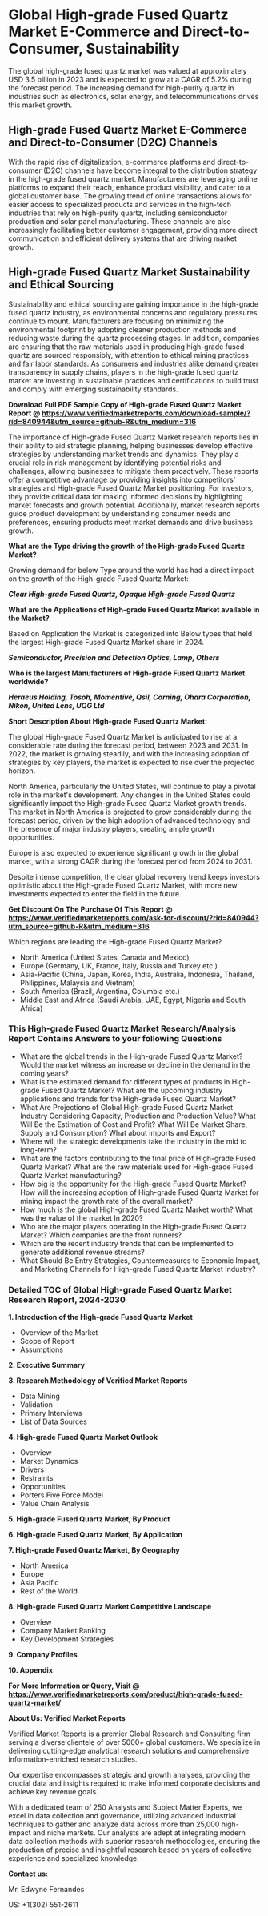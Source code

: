 <h1>Global High-grade Fused Quartz Market E-Commerce and Direct-to-Consumer, Sustainability</h1><p class=""><p>The global high-grade fused quartz market was valued at approximately USD 3.5 billion in 2023 and is expected to grow at a CAGR of 5.2% during the forecast period. The increasing demand for high-purity quartz in industries such as electronics, solar energy, and telecommunications drives this market growth.</p><h2>High-grade Fused Quartz Market E-Commerce and Direct-to-Consumer (D2C) Channels</h2><p>With the rapid rise of digitalization, e-commerce platforms and direct-to-consumer (D2C) channels have become integral to the distribution strategy in the high-grade fused quartz market. Manufacturers are leveraging online platforms to expand their reach, enhance product visibility, and cater to a global customer base. The growing trend of online transactions allows for easier access to specialized products and services in the high-tech industries that rely on high-purity quartz, including semiconductor production and solar panel manufacturing. These channels are also increasingly facilitating better customer engagement, providing more direct communication and efficient delivery systems that are driving market growth.</p><h2>High-grade Fused Quartz Market Sustainability and Ethical Sourcing</h2><p>Sustainability and ethical sourcing are gaining importance in the high-grade fused quartz industry, as environmental concerns and regulatory pressures continue to mount. Manufacturers are focusing on minimizing the environmental footprint by adopting cleaner production methods and reducing waste during the quartz processing stages. In addition, companies are ensuring that the raw materials used in producing high-grade fused quartz are sourced responsibly, with attention to ethical mining practices and fair labor standards. As consumers and industries alike demand greater transparency in supply chains, players in the high-grade fused quartz market are investing in sustainable practices and certifications to build trust and comply with emerging sustainability standards.</p></p><p class=""><strong>Download Full PDF Sample Copy of High-grade Fused Quartz Market Report @ <a href="https://www.verifiedmarketreports.com/download-sample/?rid=840944&utm_source=github-R&utm_medium=316" target="_blank">https://www.verifiedmarketreports.com/download-sample/?rid=840944&utm_source=github-R&utm_medium=316</a></strong></p><p>The importance of&nbsp;High-grade Fused Quartz Market research reports lies in their ability to aid strategic planning, helping businesses develop effective strategies by understanding market trends and dynamics. They play a crucial role in risk management by identifying potential risks and challenges, allowing businesses to mitigate them proactively. These reports offer a competitive advantage by providing insights into competitors' strategies and High-grade Fused Quartz Market positioning. For investors, they provide critical data for making informed decisions by highlighting market forecasts and growth potential. Additionally, market research reports guide product development by understanding consumer needs and preferences, ensuring products meet market demands and drive business growth.</p><p><strong>What are the&nbsp;Type driving the growth of the High-grade Fused Quartz Market?</strong></p><p id="" class="">Growing demand for below Type around the world has had a direct impact on the growth of the High-grade Fused Quartz Market:</p><p class=""><em><strong>Clear High-grade Fused Quartz, Opaque High-grade Fused Quartz</strong></em></p><p class=""><strong>What are the&nbsp;Applications&nbsp;of High-grade Fused Quartz Market available in the Market?</strong></p><p id="" class="">Based on Application the Market is categorized into Below types that held the largest High-grade Fused Quartz Market share In 2024.</p><p class=""><em><strong>Semiconductor, Precision and Detection Optics, Lamp, Others</strong></em></p><p class=""><strong>Who is the largest Manufacturers of High-grade Fused Quartz Market worldwide?</strong></p><p><em><strong>Heraeus Holding, Tosoh, Momentive, Qsil, Corning, Ohara Corporation, Nikon, United Lens, UQG Ltd</strong></em></p><p id="" class=""><strong>Short Description About High-grade Fused Quartz Market:</strong></p><p>The global High-grade Fused Quartz Market is anticipated to rise at a considerable rate during the forecast period, between 2023 and 2031. In 2022, the market is growing steadily, and with the increasing adoption of strategies by key players, the market is expected to rise over the projected horizon.</p><p>North America, particularly the United States, will continue to play a pivotal role in the market's development. Any changes in the United States could significantly impact the High-grade Fused Quartz Market growth trends. The market in North America is projected to grow considerably during the forecast period, driven by the high adoption of advanced technology and the presence of major industry players, creating ample growth opportunities.</p><p>Europe is also expected to experience significant growth in the global market, with a strong CAGR during the forecast period from 2024 to 2031.</p><p>Despite intense competition, the clear global recovery trend keeps investors optimistic about the High-grade Fused Quartz Market, with more new investments expected to enter the field in the future.</p><p id="" class=""><strong>Get Discount On The Purchase Of This Report @ <a href="https://www.verifiedmarketreports.com/ask-for-discount/?rid=840944?utm_source=github-R&utm_medium=316" target="_blank">https://www.verifiedmarketreports.com/ask-for-discount/?rid=840944?utm_source=github-R&utm_medium=316</a></strong></p><p class="">Which regions are leading the High-grade Fused Quartz Market?</p><ul><li>North America (United States, Canada and Mexico)</li><li>Europe (Germany, UK, France, Italy, Russia and Turkey etc.)</li><li>Asia-Pacific (China, Japan, Korea, India, Australia, Indonesia, Thailand, Philippines, Malaysia and Vietnam)</li><li>South America (Brazil, Argentina, Columbia etc.)</li><li>Middle East and Africa (Saudi Arabia, UAE, Egypt, Nigeria and South Africa)</li></ul><h3 id="" class="">This High-grade Fused Quartz Market Research/Analysis Report Contains Answers to your following Questions</h3><ul><li>What are the global trends in the High-grade Fused Quartz Market? Would the market witness an increase or decline in the demand in the coming years?</li><li>What is the estimated demand for different types of products in High-grade Fused Quartz Market? What are the upcoming industry applications and trends for the High-grade Fused Quartz Market?</li><li>What Are Projections of Global High-grade Fused Quartz Market Industry Considering Capacity, Production and Production Value? What Will Be the Estimation of Cost and Profit? What Will Be Market Share, Supply and Consumption? What about imports and Export?</li><li>Where will the strategic developments take the industry in the mid to long-term?</li><li>What are the factors contributing to the final price of High-grade Fused Quartz Market? What are the raw materials used for High-grade Fused Quartz Market manufacturing?</li><li>How big is the opportunity for the High-grade Fused Quartz Market? How will the increasing adoption of High-grade Fused Quartz Market for mining impact the growth rate of the overall market?</li><li>How much is the global High-grade Fused Quartz Market worth? What was the value of the market In 2020?</li><li>Who are the major players operating in the High-grade Fused Quartz Market? Which companies are the front runners?</li><li>Which are the recent industry trends that can be implemented to generate additional revenue streams?</li><li>What Should Be Entry Strategies, Countermeasures to Economic Impact, and Marketing Channels for High-grade Fused Quartz Market Industry?</li></ul><h3 id="" class="">Detailed TOC of Global High-grade Fused Quartz Market Research Report, 2024-2030</h3><p id="" class=""><strong>1. Introduction of the High-grade Fused Quartz Market</strong></p><ul><li>Overview of the Market</li><li>Scope of Report</li><li>Assumptions</li></ul><p id="" class=""><strong>2. Executive Summary</strong></p><p id="" class=""><strong>3. Research Methodology of Verified Market Reports</strong></p><ul><li>Data Mining</li><li>Validation</li><li>Primary Interviews</li><li>List of Data Sources</li></ul><p id="" class=""><strong>4. High-grade Fused Quartz Market Outlook</strong></p><ul><li>Overview</li><li>Market Dynamics</li><li>Drivers</li><li>Restraints</li><li>Opportunities</li><li>Porters Five Force Model</li><li>Value Chain Analysis</li></ul><p id="" class=""><strong>5. High-grade Fused Quartz Market, By Product</strong></p><p id="" class=""><strong>6. High-grade Fused Quartz Market, By Application</strong></p><p id="" class=""><strong>7. High-grade Fused Quartz Market, By Geography</strong></p><ul><li>North America</li><li>Europe</li><li>Asia Pacific</li><li>Rest of the World</li></ul><p id="" class=""><strong>8. High-grade Fused Quartz Market Competitive Landscape</strong></p><ul><li>Overview</li><li>Company Market Ranking</li><li>Key Development Strategies</li></ul><p id="" class=""><strong>9. Company Profiles</strong></p><p id="" class=""><strong>10. Appendix</strong></p><p id="" class=""><strong>For More Information or Query, Visit @ <a href="https://www.verifiedmarketreports.com/product/high-grade-fused-quartz-market/" target="_blank">https://www.verifiedmarketreports.com/product/high-grade-fused-quartz-market/</a></strong></p><p id="" class=""><strong>About Us: Verified Market Reports</strong></p><p id="" class="">Verified Market Reports is a premier Global Research and Consulting firm serving a diverse clientele of over 5000+ global customers. We specialize in delivering cutting-edge analytical research solutions and comprehensive information-enriched research studies.</p><p id="" class="">Our expertise encompasses strategic and growth analyses, providing the crucial data and insights required to make informed corporate decisions and achieve key revenue goals.</p><p id="" class="">With a dedicated team of 250 Analysts and Subject Matter Experts, we excel in data collection and governance, utilizing advanced industrial techniques to gather and analyze data across more than 25,000 high-impact and niche markets. Our analysts are adept at integrating modern data collection methods with superior research methodologies, ensuring the production of precise and insightful research based on years of collective experience and specialized knowledge.</p><p id="" class=""><strong>Contact us:</strong></p><p id="" class="">Mr. Edwyne Fernandes</p><p id="" class="">US: +1(302) 551-2611</p>
